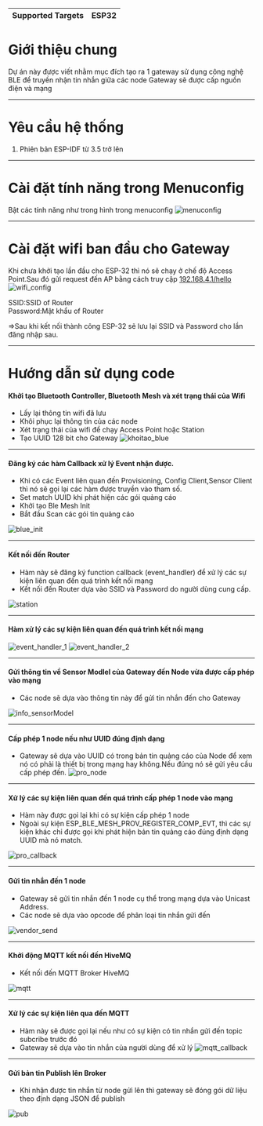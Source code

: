 | Supported Targets | ESP32 |
| ----------------- | ----- |

# Giới thiệu chung
Dự án này được viết nhằm mục đích tạo ra 1 gateway sử dụng công nghệ BLE để truyền nhận tin nhắn giữa các node
Gateway sẽ được cấp nguồn điện và mạng

  ---

# Yêu cầu hệ thống

1. Phiên bản ESP-IDF từ 3.5 trở lên

---
# Cài đặt tính năng trong Menuconfig
Bật các tính năng như trong hình trong menuconfig
![menuconfig](./image/menuconfig.png)


---
# Cài đặt wifi ban đầu cho Gateway
Khi chưa khởi tạo lần đầu cho ESP-32 thì nó sẽ chạy ở chế độ Access Point.Sau đó gửi request đến AP bằng cách truy cập [192.168.4.1/hello](192.168.4.1/hello)
![wifi_config](./image/wifi_config.jpg)

SSID:SSID of Router   
Password:Mật khẩu of Router 

=>Sau khi kết nối thành công ESP-32 sẽ lưu lại SSID và Password cho lần đăng nhập sau. 

---
# Hướng dẫn sử dụng code

#### Khởi tạo Bluetooth Controller, Bluetooth Mesh và xét trạng thái của Wifi
- Lấy lại thông tin wifi đã lưu
- Khôi phục lại thông tin của các node
- Xét trạng thái của wifi để chạy Access Point hoặc Station
- Tạo UUID 128 bit cho Gateway
![khoitao_blue](./image/khoitao_blue.png)

---

#### Đăng ký các hàm Callback xử lý Event nhận được.
- Khi có các Event liên quan đến Provisioning, Config Client,Sensor Client thì nó sẽ gọi lại các hàm được truyền vào tham số.
- Set match UUID khi phát hiện các gói quảng cáo
- Khởi tạo Ble Mesh Init
- Bắt đầu Scan các gói tin quảng cáo

![blue_init](./image/blue_init.png)

---

#### Kết nối đến Router 
- Hàm này sẽ đăng ký function callback (event_handler) để xử lý các sự kiện liên quan đến quá trình kết nối mạng
- Kết nối đến Router dựa vào SSID và Password do người dùng cung cấp.

![station](./image/station.png)

---

#### Hàm xử lý các sự kiện liên quan đến quá trình kết nối mạng

![event_handler_1](./image/event_handler_1.png)
![event_handler_2](./image/event_handler_2.png)

---

#### Gửi thông tin về Sensor Modlel của Gateway đến Node vừa được cấp phép vào mạng
- Các node sẽ dựa vào thông tin này để gửi tin nhắn đến cho Gateway

![info_sensorModel](./image/info_sensorModel.png)

---

#### Cấp phép 1 node nếu như UUID đúng định dạng
- Gateway sẽ dựa vào UUID có trong bản tin quảng cáo của Node để xem nó có phải là thiết bị trong mạng hay không.Nếu đúng nó sẽ gửi yêu cầu cấp phép đến.
![pro_node](./image/pro_node.png)

---

#### Xử lý các sự kiện liên quan đến quá trình cấp phép 1 node vào mạng
- Hàm này được gọi lại khi có sự kiện cấp phép 1 node
- Ngoài sự kiện ESP_BLE_MESH_PROV_REGISTER_COMP_EVT, thì các sự kiện khác chỉ được gọi khi phát hiện bản tin quảng cáo đúng định dạng UUID mà nó match.

![pro_callback](./image/pro_callback.png)

---

#### Gửi tin nhắn đến 1 node
- Gateway sẽ gửi tin nhắn đến 1 node cụ thể trong mạng dựa vào Unicast Address.
- Các node sẽ dựa vào opcode để phân loại tin nhắn gửi đến

![vendor_send](./image/vendor_send.png)

---

#### Khởi động MQTT kết nối đến HiveMQ
- Kết nối đến MQTT Broker HiveMQ

![mqtt](./image/mqtt.png)

---

#### Xử lý các sự kiện liên qua đến MQTT
- Hàm này sẽ được gọi lại nếu như có sự kiện có tin nhắn gửi đến topic subcribe trước đó
- Gateway sẽ dựa vào tin nhắn của người dùng để xử lý
![mqtt_callback](./image/mqtt_callback.png)

---
#### Gửi bản tin Publish lên Broker
- Khi nhận được tin nhắn từ node gửi lên thì gateway sẽ đóng gói dữ liệu theo định dạng JSON để publish

![pub](./image/pub.png)